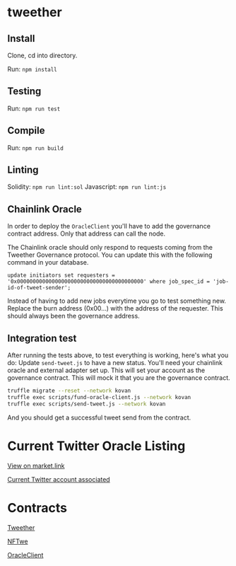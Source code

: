 # tweether

## Install

Clone, cd into directory.

Run: `npm install`

## Testing

Run: `npm run test`

## Compile

Run: `npm run build`

## Linting

Solidity: `npm run lint:sol`
Javascript: `npm run lint:js`

## Chainlink Oracle

In order to deploy the `OracleClient` you'll have to add the governance contract address. Only that address can call the node.

The Chainlink oracle should only respond to requests coming from the Tweether Governance protocol. You can update this with the following command in your database.

`update initiators set requesters = '0x0000000000000000000000000000000000000000' where job_spec_id = 'job-id-of-tweet-sender';`

Instead of having to add new jobs everytime you go to test something new. Replace the burn address (0x00...) with the address of the requester. This should always been the governance address. 

## Integration test

After running the tests above, to test everything is working, here's what you do:
Update `send-tweet.js` to have a new status.
You'll need your chainlink oracle and external adapter set up. This will set your account as the governance contract. 
This will mock it that you are the governance contract.
```bash
truffle migrate --reset --network kovan
truffle exec scripts/fund-oracle-client.js --network kovan
truffle exec scripts/send-tweet.js --network kovan
```
And you should get a successful tweet send from the contract. 

# Current Twitter Oracle Listing

[View on market.link](https://market.link/jobs/56b8f668-a3bb-4344-b3b0-d3bfd548ce2e)

[Current Twitter account associated](https://twitter.com/TweethTweet)

# Contracts

[Tweether](https://kovan.etherscan.io/address/0x71463cfa3295ecab30efba5493e7e78dd89e84f8)

[NFTwe](https://kovan.etherscan.io/address/0x54c9f9846a8eb548eff28077d9c11b15d638d939)

[OracleClient](https://kovan.etherscan.io/address/0xa3259c915aaaae50a1efae015b99d45e359acb5c)